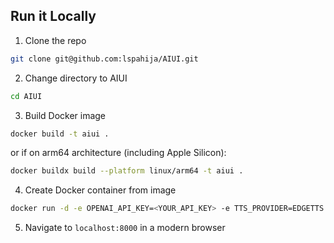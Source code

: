 ## Run it Locally  
1. Clone the repo
```bash
git clone git@github.com:lspahija/AIUI.git
```
2. Change directory to AIUI
```bash
cd AIUI
```
3. Build Docker image
```bash
docker build -t aiui .
``` 
or if on arm64 architecture (including Apple Silicon): 
```bash
docker buildx build --platform linux/arm64 -t aiui .
```
4. Create Docker container from image
```bash
docker run -d -e OPENAI_API_KEY=<YOUR_API_KEY> -e TTS_PROVIDER=EDGETTS -e EDGETTS_VOICE=en-US-EricNeural -p 8000:80 aiui
```
5. Navigate to `localhost:8000` in a modern browser

